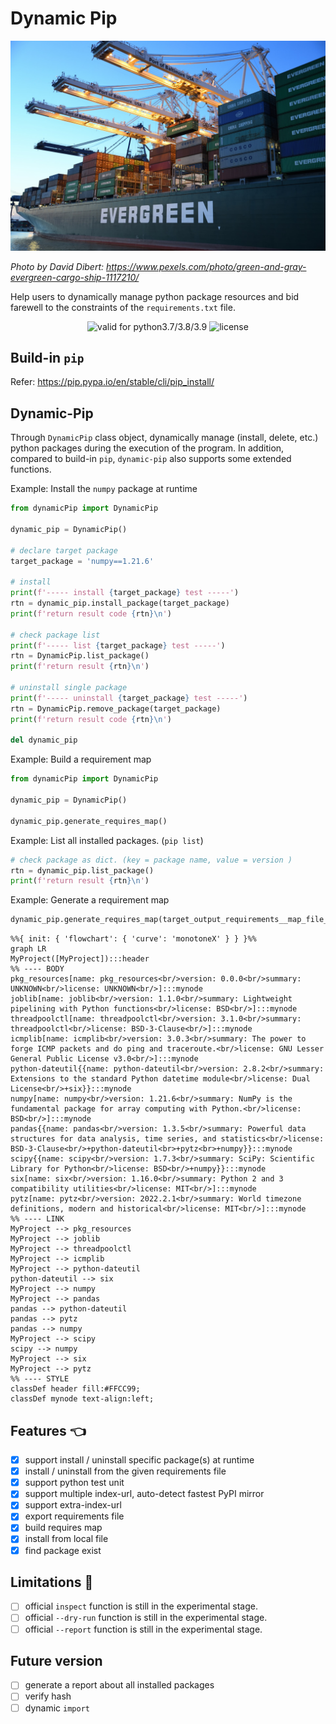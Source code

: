 # Dynamic Pip

![logo](assets/logo.jpg)

_Photo by David Dibert: https://www.pexels.com/photo/green-and-gray-evergreen-cargo-ship-1117210/_

Help users to dynamically manage python package resources and bid farewell to the constraints of the `requirements.txt` file.

<p align="center">
    <img src="https://img.shields.io/badge/Python-3.7%2F3.8%2F3.9%2F3.10-blue" alt="valid for python3.7/3.8/3.9" />
    <img src="https://img.shields.io/badge/Apache-2.0-blue" alt="license" />
</p>


## Build-in `pip`

Refer: https://pip.pypa.io/en/stable/cli/pip_install/

## Dynamic-Pip

Through `DynamicPip` class object, dynamically manage (install, delete, etc.) python packages during the execution of the program. In addition, compared to build-in `pip`, `dynamic-pip` also supports some extended functions.

Example: Install the `numpy` package at runtime

```py
from dynamicPip import DynamicPip

dynamic_pip = DynamicPip()

# declare target package
target_package = 'numpy==1.21.6'

# install
print(f'----- install {target_package} test -----')
rtn = dynamic_pip.install_package(target_package)
print(f'return result code {rtn}\n')

# check package list
print(f'----- list {target_package} test -----')
rtn = DynamicPip.list_package()
print(f'return result {rtn}\n')

# uninstall single package
print(f'----- uninstall {target_package} test -----')
rtn = DynamicPip.remove_package(target_package)
print(f'return result code {rtn}\n')

del dynamic_pip
```

Example: Build a requirement map
```python
from dynamicPip import DynamicPip

dynamic_pip = DynamicPip()

dynamic_pip.generate_requires_map()
```

Example: List all installed packages. (`pip list`)
```python
# check package as dict. (key = package name, value = version )
rtn = dynamic_pip.list_package()
print(f'return result {rtn}\n')
```

Example: Generate a requirement map
```python
dynamic_pip.generate_requires_map(target_output_requirements__map_file_name)
```

```mermaid
%%{ init: { 'flowchart': { 'curve': 'monotoneX' } } }%%
graph LR
MyProject([MyProject]):::header
%% ---- BODY
pkg_resources[name: pkg_resources<br/>version: 0.0.0<br/>summary: UNKNOWN<br/>license: UNKNOWN<br/>]:::mynode
joblib[name: joblib<br/>version: 1.1.0<br/>summary: Lightweight pipelining with Python functions<br/>license: BSD<br/>]:::mynode
threadpoolctl[name: threadpoolctl<br/>version: 3.1.0<br/>summary: threadpoolctl<br/>license: BSD-3-Clause<br/>]:::mynode
icmplib[name: icmplib<br/>version: 3.0.3<br/>summary: The power to forge ICMP packets and do ping and traceroute.<br/>license: GNU Lesser General Public License v3.0<br/>]:::mynode
python-dateutil{{name: python-dateutil<br/>version: 2.8.2<br/>summary: Extensions to the standard Python datetime module<br/>license: Dual License<br/>+six}}:::mynode
numpy[name: numpy<br/>version: 1.21.6<br/>summary: NumPy is the fundamental package for array computing with Python.<br/>license: BSD<br/>]:::mynode
pandas{{name: pandas<br/>version: 1.3.5<br/>summary: Powerful data structures for data analysis, time series, and statistics<br/>license: BSD-3-Clause<br/>+python-dateutil<br>+pytz<br>+numpy}}:::mynode
scipy{{name: scipy<br/>version: 1.7.3<br/>summary: SciPy: Scientific Library for Python<br/>license: BSD<br/>+numpy}}:::mynode
six[name: six<br/>version: 1.16.0<br/>summary: Python 2 and 3 compatibility utilities<br/>license: MIT<br/>]:::mynode
pytz[name: pytz<br/>version: 2022.2.1<br/>summary: World timezone definitions, modern and historical<br/>license: MIT<br/>]:::mynode
%% ---- LINK
MyProject --> pkg_resources
MyProject --> joblib
MyProject --> threadpoolctl
MyProject --> icmplib
MyProject --> python-dateutil
python-dateutil --> six
MyProject --> numpy
MyProject --> pandas
pandas --> python-dateutil
pandas --> pytz
pandas --> numpy
MyProject --> scipy
scipy --> numpy
MyProject --> six
MyProject --> pytz
%% ---- STYLE
classDef header fill:#FFCC99;
classDef mynode text-align:left;
```

## Features :point_left:
- [x] support install / uninstall specific package(s) at runtime
- [x] install / uninstall from the given requirements file
- [x] support python test unit
- [x] support multiple index-url, auto-detect fastest PyPI mirror
- [x] support extra-index-url
- [x] export requirements file
- [x] build requires map
- [x] install from local file
- [x] find package exist

## Limitations :construction:
- [ ] official `inspect` function is still in the experimental stage.
- [ ] official `--dry-run` function is still in the experimental stage.
- [ ] official `--report` function is still in the experimental stage.

## Future version
- [ ] generate a report about all installed packages
- [ ] verify hash
- [ ] dynamic `import`
